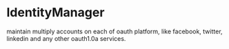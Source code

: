 IdentityManager
===============

maintain multiply accounts on each of oauth platform, like facebook, twitter, linkedin and any other oauth1.0a services.